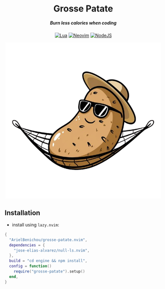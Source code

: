 <div align="center">

# Grosse Patate

##### Burn less calories when coding

[![Lua](https://img.shields.io/badge/Lua-blue.svg?style=for-the-badge&logo=lua)](http://www.lua.org)
[![Neovim](https://img.shields.io/badge/Neovim%200.8+-green.svg?style=for-the-badge&logo=neovim)](https://neovim.io)
[![NodeJS](https://img.shields.io/badge/node.js-339933?style=for-the-badge&logo=Node.js&logoColor=white)](https://nodejs.org)

<img alt="Grosse Patate" src="./assets/icon.png" />

</div>

## Installation

- install using `lazy.nvim`:

```lua
{
  "ArielBenichou/grosse-patate.nvim",
  dependencies = {
    "jose-elias-alvarez/null-ls.nvim",
  },
  build = "cd engine && npm install",
  config = function()
    require("grosse-patate").setup()
  end,
}
```
